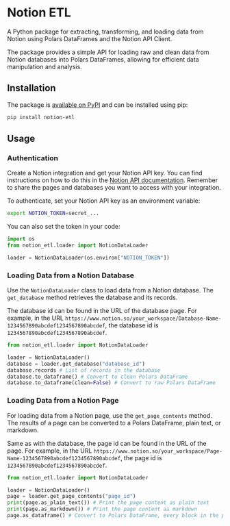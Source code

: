 # Notion ETL

A Python package for extracting, transforming, and loading data from Notion using Polars DataFrames and the Notion API Client.

The package provides a simple API for loading raw and clean data from Notion databases into Polars DataFrames, allowing for efficient data manipulation and analysis.

## Installation

The package is [available on PyPI](https://pypi.org/project/notion-etl/) and can be installed using pip:

```bash
pip install notion-etl
```

## Usage

### Authentication

Create a Notion integration and get your Notion API key. You can find instructions on how to do this in the [Notion API documentation](https://developers.notion.com/docs/getting-started).
Remember to share the pages and databases you want to access with your integration.

To authenticate, set your Notion API key as an environment variable:

```bash
export NOTION_TOKEN=secret_...
```

You can also set the token in your code:

```python
import os
from notion_etl.loader import NotionDataLoader

loader = NotionDataLoader(os.environ["NOTION_TOKEN"])
```

### Loading Data from a Notion Database

Use the `NotionDataLoader` class to load data from a Notion database. The `get_database` method retrieves the database and its records.

The database id can be found in the URL of the database page. For example, in the URL `https://www.notion.so/your_workspace/Database-Name-1234567890abcdef1234567890abcdef`, the database id is `1234567890abcdef1234567890abcdef`.

```python
from notion_etl.loader import NotionDataLoader

loader = NotionDataLoader()
database = loader.get_database("database_id")
database.records # List of records in the database
database.to_dataframe() # Convert to clean Polars DataFrame
database.to_dataframe(clean=False) # Convert to raw Polars DataFrame
```

### Loading Data from a Notion Page

For loading data from a Notion page, use the `get_page_contents` method. The results of a page can be converted to a Polars DataFrame, plain text, or markdown.

Same as with the database, the page id can be found in the URL of the page. For example, in the URL `https://www.notion.so/your_workspace/Page-Name-1234567890abcdef1234567890abcdef`, the page id is `1234567890abcdef1234567890abcdef`.

```python
from notion_etl.loader import NotionDataLoader

loader = NotionDataLoader()
page = loader.get_page_contents("page_id")
print(page.as_plain_text()) # Print the page content as plain text
print(page.as_markdown()) # Print the page content as markdown
page.as_dataframe() # Convert to Polars DataFrame, every block in the page is a row in the DataFrame
```
